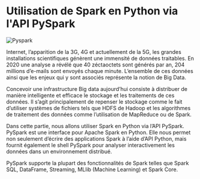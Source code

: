 # Utilisation de Spark en Python via l'API PySpark

![Pyspark](https://user-images.githubusercontent.com/93741954/182474502-2e1286a0-2fa5-4bec-8194-fe57b3614b12.png)

Internet, l’apparition de la 3G, 4G et actuellement de la 5G, les grandes 
installations scientifiques génèrent une immensité de données traitables. En 2020 
une analyse a révélé que 40 zéctaoctets sont générés par an, 204 millions d’e-mails 
sont envoyés chaque minute. L’ensemble de ces données ainsi que les enjeux qui y 
sont associés représente la notion de Big Data.

Concevoir une infrastructure Big data aujourd’hui consiste à distribuer de 
manière intelligente et efficace le stockage et les traitements de ces données. Il s’agit 
principalement de repenser le stockage comme le fait d’utiliser systèmes de fichiers 
tels que HDFS de Hadoop et les algorithmes de traitement des données comme 
l’utilisation de MapReduce ou de Spark.

Dans cette partie, nous allons utiliser Spark en Python via l’API PySpark. 
PySpark est une interface pour Apache Spark en Python. Elle nous permet 
non seulement d’écrire des applications Spark à l’aide d’API Python, mais fournit 
également le shell PySpark pour analyser interactivement les données dans un 
environnement distribué. 

PySpark supporte la plupart des fonctionnalités de Spark telles que Spark 
SQL, DataFrame, Streaming, MLlib (Machine Learning) et Spark Core.
